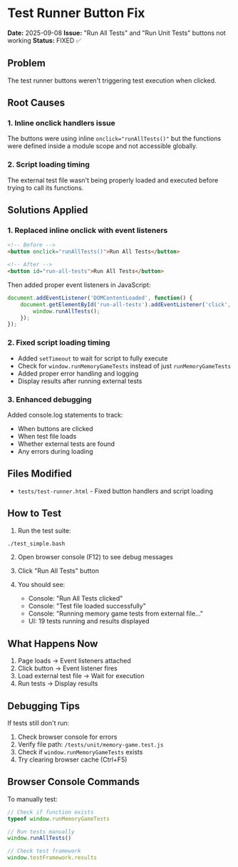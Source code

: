 # Test Runner Button Fix
**Date:** 2025-09-08
**Issue:** "Run All Tests" and "Run Unit Tests" buttons not working
**Status:** FIXED ✅

## Problem
The test runner buttons weren't triggering test execution when clicked.

## Root Causes

### 1. Inline onclick handlers issue
The buttons were using inline `onclick="runAllTests()"` but the functions were defined inside a module scope and not accessible globally.

### 2. Script loading timing
The external test file wasn't being properly loaded and executed before trying to call its functions.

## Solutions Applied

### 1. Replaced inline onclick with event listeners
```html
<!-- Before -->
<button onclick="runAllTests()">Run All Tests</button>

<!-- After -->
<button id="run-all-tests">Run All Tests</button>
```

Then added proper event listeners in JavaScript:
```javascript
document.addEventListener('DOMContentLoaded', function() {
    document.getElementById('run-all-tests').addEventListener('click', function() {
        window.runAllTests();
    });
});
```

### 2. Fixed script loading timing
- Added `setTimeout` to wait for script to fully execute
- Check for `window.runMemoryGameTests` instead of just `runMemoryGameTests`
- Added proper error handling and logging
- Display results after running external tests

### 3. Enhanced debugging
Added console.log statements to track:
- When buttons are clicked
- When test file loads
- Whether external tests are found
- Any errors during loading

## Files Modified
- `tests/test-runner.html` - Fixed button handlers and script loading

## How to Test

1. Run the test suite:
```bash
./test_simple.bash
```

2. Open browser console (F12) to see debug messages

3. Click "Run All Tests" button

4. You should see:
   - Console: "Run All Tests clicked"
   - Console: "Test file loaded successfully"
   - Console: "Running memory game tests from external file..."
   - UI: 19 tests running and results displayed

## What Happens Now

1. Page loads → Event listeners attached
2. Click button → Event listener fires
3. Load external test file → Wait for execution
4. Run tests → Display results

## Debugging Tips

If tests still don't run:
1. Check browser console for errors
2. Verify file path: `/tests/unit/memory-game.test.js`
3. Check if `window.runMemoryGameTests` exists
4. Try clearing browser cache (Ctrl+F5)

## Browser Console Commands

To manually test:
```javascript
// Check if function exists
typeof window.runMemoryGameTests

// Run tests manually
window.runAllTests()

// Check test framework
window.testFramework.results
```



